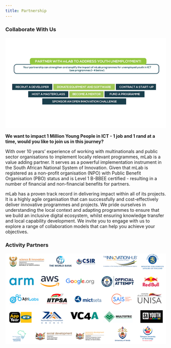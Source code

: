 ```yaml
---
title: Partnership
---
```







### Collaborate With Us

![We want to impact 1 Million Young People in ICT - 1 job and 1 rand at a time, would you like to join us in this journey? ](../../images/unnamed-1-.png "partner with us to address youth unemployment")



**We want to impact 1 Million Young People in ICT - 1 job and 1 rand at a time, would you like to join us in this journey?**



With over 10 years’ experience of working with multinationals and public sector organisations to implement locally relevant programmes, mLab is a value adding partner. It serves as a powerful implementation instrument in the South African National System of Innovation. Given that mLab is registered as a non-profit organisation (NPO) with Public Benefit Organisation (PBO) status and is Level 1 B-BBEE certified - resulting in a number of financial and non-financial benefits for partners. 



mLab has a proven track record in delivering impact within all of its projects. It is a highly agile organisation that can successfully and cost-effectively deliver innovative programmes and projects. We pride ourselves in understanding the local context and adapting programmes to ensure that we build an inclusive digital ecosystem, whilst ensuring knowledge transfer and local capability development. We invite you to engage with us to explore a range of collaboration models that can help you achieve your objectives.



### **Activity Partners**

![activity partners](../../images/unnamed-2-.png)